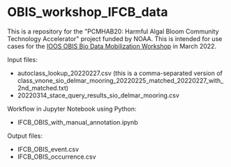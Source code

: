 # OBIS_workshop_IFCB_data
This is a repository for the "PCMHAB20: Harmful Algal Bloom Community Technology Accelerator" project funded by NOAA.
This is intended for use cases for the [IOOS OBIS Bio Data Mobilization Workshop](https://github.com/ioos/bio_mobilization_workshop) in March 2022.

Input files:
<ul>
<li>autoclass_lookup_20220227.csv (this is a comma-separated version of class_vnone_sio_delmar_mooring_20220225_matched_20220227_with_2nd_matched.txt)</li>
<li>20220314_stace_query_results_sio_delmar_mooring.csv</li>
</ul>
Workflow in Jupyter Notebook using Python:
<ul>
<li>IFCB_OBIS_with_manual_annotation.ipynb</li>
</ul>
Output files:
<ul>
<li>IFCB_OBIS_event.csv</li>
<li>IFCB_OBIS_occurrence.csv</li>
</ul>
